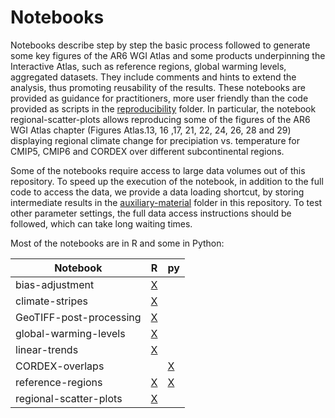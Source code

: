 # Notebooks

Notebooks describe step by step the basic process followed to generate some key figures of the AR6 WGI Atlas and some products underpinning the Interactive Atlas, such as reference regions, global warming levels, aggregated datasets. They include comments and hints to extend the analysis, thus promoting reusability of the results. These notebooks are provided as guidance for practitioners, more user friendly than the code provided as scripts in the [reproducibility](../reproducibility) folder. In particular, the notebook regional-scatter-plots allows reproducing some of the figures of the AR6 WGI Atlas chapter (Figures Atlas.13, 16 ,17, 21, 22, 24, 26, 28 and 29) displaying regional climate change for precipiation vs. temperature for CMIP5, CMIP6 and CORDEX over different subcontinental regions. 

Some of the notebooks require access to large data volumes out of this repository. To speed up the execution of the notebook, in addition to the full code to access the data, we provide a data loading shortcut, by storing intermediate results in the [auxiliary-material](auxiliary-material) folder in this repository. To test other parameter settings, the full data access instructions should be followed, which can take long waiting times.

Most of the notebooks are in R and some in Python:

Notebook | R | py
---------|---|-------
bias-adjustment         | [X](./bias-adjustment_R.ipynb) |
climate-stripes         | [X](./climate-stripes_R.ipynb) |
GeoTIFF-post-processing | [X](./GeoTIFF-post-processing_R.ipynb) |
global-warming-levels   | [X](./global-warming-levels_R.ipynb) |
linear-trends           | [X](./linear-trends_R.ipynb) |
CORDEX-overlaps |  | [X](./CORDEX-overlaps.ipynb)
reference-regions       | [X](./reference-regions_R.ipynb) | [X](./reference-regions_Python.ipynb) 
regional-scatter-plots  | [X](./regional-scatter-plots_R.ipynb) |

